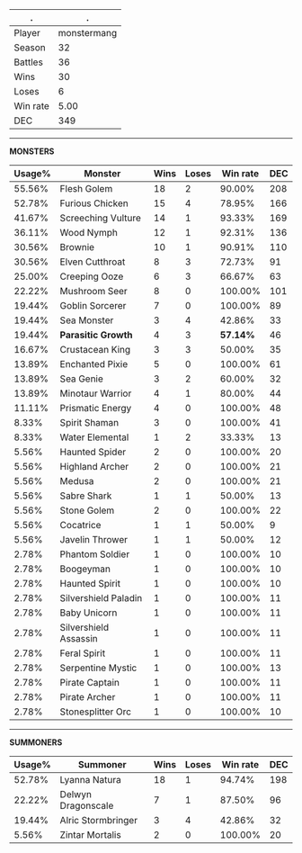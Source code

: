 .|.
|-|-
Player|monstermang
Season|32
Battles|36
Wins|30
Loses|6
Win rate|5.00
DEC|349

---
**MONSTERS**

Usage%|Monster|Wins|Loses|Win rate|DEC|
-|-|-|-|-|-|
55.56%|Flesh Golem|18|2|90.00%|208|
52.78%|Furious Chicken|15|4|78.95%|166|
41.67%|Screeching Vulture|14|1|93.33%|169|
36.11%|Wood Nymph|12|1|92.31%|136|
30.56%|Brownie|10|1|90.91%|110|
30.56%|Elven Cutthroat|8|3|72.73%|91|
25.00%|Creeping Ooze|6|3|66.67%|63|
22.22%|Mushroom Seer|8|0|100.00%|101|
19.44%|Goblin Sorcerer|7|0|100.00%|89|
19.44%|Sea Monster|3|4|42.86%|33|
19.44%|**Parasitic Growth**|4|3|**57.14%**|46|
16.67%|Crustacean King|3|3|50.00%|35|
13.89%|Enchanted Pixie|5|0|100.00%|61|
13.89%|Sea Genie|3|2|60.00%|32|
13.89%|Minotaur Warrior|4|1|80.00%|44|
11.11%|Prismatic Energy|4|0|100.00%|48|
8.33%|Spirit Shaman|3|0|100.00%|41|
8.33%|Water Elemental|1|2|33.33%|13|
5.56%|Haunted Spider|2|0|100.00%|20|
5.56%|Highland Archer|2|0|100.00%|21|
5.56%|Medusa|2|0|100.00%|21|
5.56%|Sabre Shark|1|1|50.00%|13|
5.56%|Stone Golem|2|0|100.00%|22|
5.56%|Cocatrice|1|1|50.00%|9|
5.56%|Javelin Thrower|1|1|50.00%|12|
2.78%|Phantom Soldier|1|0|100.00%|10|
2.78%|Boogeyman|1|0|100.00%|10|
2.78%|Haunted Spirit|1|0|100.00%|10|
2.78%|Silvershield Paladin|1|0|100.00%|11|
2.78%|Baby Unicorn|1|0|100.00%|11|
2.78%|Silvershield Assassin|1|0|100.00%|11|
2.78%|Feral Spirit|1|0|100.00%|11|
2.78%|Serpentine Mystic|1|0|100.00%|13|
2.78%|Pirate Captain|1|0|100.00%|11|
2.78%|Pirate Archer|1|0|100.00%|11|
2.78%|Stonesplitter Orc|1|0|100.00%|10|

---
**SUMMONERS**

Usage%|Summoner|Wins|Loses|Win rate|DEC|
-|-|-|-|-|-|
52.78%|Lyanna Natura|18|1|94.74%|198|
22.22%|Delwyn Dragonscale|7|1|87.50%|96|
19.44%|Alric Stormbringer|3|4|42.86%|32|
5.56%|Zintar Mortalis|2|0|100.00%|20|

